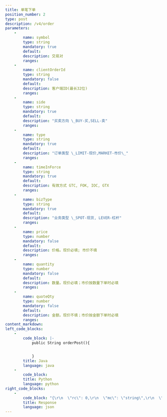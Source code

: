 ```yaml
---
title: 单笔下单
position_number: 2
type: post
description: /v4/order
parameters:
    -
        name: symbol
        type: string
        mandatory: true
        default:
        description: 交易对
        ranges:
    -
        name: clientOrderId
        type: string
        mandatory: false
        default:
        description: 客户端ID(最长32位)
        ranges:
    -
        name: side
        type: string
        mandatory: true
        default:
        description: "买卖方向 \_BUY-买,SELL-卖"
        ranges:
    -
        name: type
        type: string
        mandatory: true
        default:
        description: "订单类型 \_LIMIT-现价,MARKET-市价\_"
        ranges:
    -
        name: timeInForce
        type: string
        mandatory: true
        default:
        description: 有效方式 GTC, FOK, IOC, GTX
        ranges:
    -
        name: bizType
        type: string
        mandatory: true
        default:
        description: "业务类型 \_SPOT-现货, LEVER-杠杆"
        ranges:
    -
        name: price
        type: number
        mandatory: false
        default:
        description: 价格。现价必填; 市价不填
        ranges:
    -
        name: quantity
        type: number
        mandatory: false
        default:
        description: 数量。现价必填；市价按数量下单时必填
        ranges:
    -
        name: quoteQty
        type: number
        mandatory: false
        default:
        description: 金额。现价不填；市价按金额下单时必填
        ranges:
content_markdown:
left_code_blocks:
    -
        code_block: |-
            public String orderPost(){


            }
        title: Java
        language: java
    -
        code_block:
        title: Python
        language: python
right_code_blocks:
    -
        code_block: "{\r\n  \"rc\": 0,\r\n  \"mc\": \"string\",\r\n  \"ma\": [\r\n    {}\r\n  ],\r\n  \"result\": {\r\n    \"orderId\": \"6216559590087220004\"   //订单ID\r\n  }\r\n}"
        title: Response
        language: json
---
```

